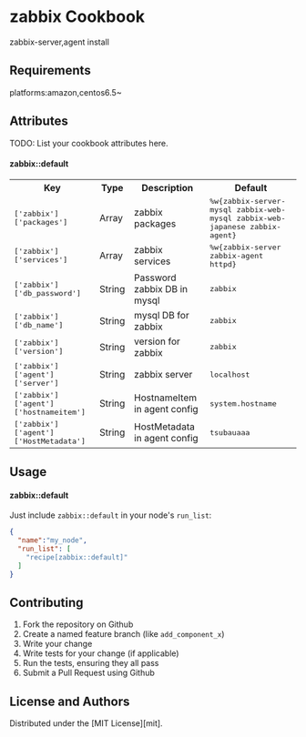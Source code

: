zabbix Cookbook
===============
zabbix-server,agent install

Requirements
------------
platforms:amazon,centos6.5~

Attributes
----------
TODO: List your cookbook attributes here.

#### zabbix::default
<table>
  <tr>
    <th>Key</th>
    <th>Type</th>
    <th>Description</th>
    <th>Default</th>
  </tr>
  <tr>
    <td><tt>['zabbix']['packages']</tt></td>
    <td>Array</td>
    <td>zabbix packages</td>
    <td><tt>%w{zabbix-server-mysql zabbix-web-mysql zabbix-web-japanese zabbix-agent}</tt></td>
  </tr>
  <tr>
    <td><tt>['zabbix']['services']</tt></td>
    <td>Array</td>
    <td>zabbix services</td>
    <td><tt>%w{zabbix-server zabbix-agent httpd}</tt></td>
  </tr>
  <tr>
    <td><tt>['zabbix']['db_password']</tt></td>
    <td>String</td>
    <td>Password zabbix DB in mysql</td>
    <td><tt>zabbix</tt></td>
  </tr>
  <tr>
    <td><tt>['zabbix']['db_name']</tt></td>
    <td>String</td>
    <td>mysql DB for zabbix</td>
    <td><tt>zabbix</tt></td>
  </tr>
  <tr>
    <td><tt>['zabbix']['version']</tt></td>
    <td>String</td>
    <td>version for zabbix</td>
    <td><tt>zabbix</tt></td>
  </tr>
  <tr>
    <td><tt>['zabbix']['agent']['server']</tt></td>
    <td>String</td>
    <td>zabbix server</td>
    <td><tt>localhost</tt></td>
  </tr>
  <tr>
    <td><tt>['zabbix']['agent']['hostnameitem']</tt></td>
    <td>String</td>
    <td>HostnameItem in agent config</td>
    <td><tt>system.hostname</tt></td>
  </tr>
  <tr>
    <td><tt>['zabbix']['agent']['HostMetadata']</tt></td>
    <td>String</td>
    <td>HostMetadata in agent config</td>
    <td><tt>tsubauaaa</tt></td>
  </tr>
</table>

Usage
-----
#### zabbix::default
Just include `zabbix::default` in your node's `run_list`:

```json
{
  "name":"my_node",
  "run_list": [
    "recipe[zabbix::default]"
  ]
}
```

Contributing
------------
1. Fork the repository on Github
2. Create a named feature branch (like `add_component_x`)
3. Write your change
4. Write tests for your change (if applicable)
5. Run the tests, ensuring they all pass
6. Submit a Pull Request using Github

License and Authors
-------------------
Distributed under the [MIT License][mit].
